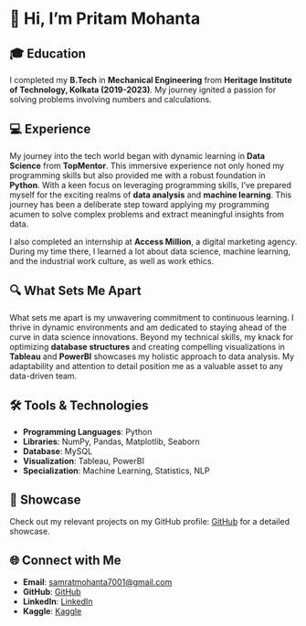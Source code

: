 # 👋 Hi, I’m Pritam Mohanta

## 🎓 Education  
I completed my **B.Tech** in **Mechanical Engineering** from **Heritage Institute of Technology, Kolkata (2019-2023)**. My journey ignited a passion for solving problems involving numbers and calculations.

## 💻 Experience  
My journey into the tech world began with dynamic learning in **Data Science** from **TopMentor**. This immersive experience not only honed my programming skills but also provided me with a robust foundation in **Python**. With a keen focus on leveraging programming skills, I’ve prepared myself for the exciting realms of **data analysis** and **machine learning**. This journey has been a deliberate step toward applying my programming acumen to solve complex problems and extract meaningful insights from data.

I also completed an internship at **Access Million**, a digital marketing agency. During my time there, I learned a lot about data science, machine learning, and the industrial work culture, as well as work ethics.

## 🔍 What Sets Me Apart  
What sets me apart is my unwavering commitment to continuous learning. I thrive in dynamic environments and am dedicated to staying ahead of the curve in data science innovations. Beyond my technical skills, my knack for optimizing **database structures** and creating compelling visualizations in **Tableau** and **PowerBI** showcases my holistic approach to data analysis. My adaptability and attention to detail position me as a valuable asset to any data-driven team.

## 🛠️ Tools & Technologies  
- **Programming Languages**: Python  
- **Libraries**: NumPy, Pandas, Matplotlib, Seaborn  
- **Database**: MySQL  
- **Visualization**: Tableau, PowerBI  
- **Specialization**: Machine Learning, Statistics, NLP  

## 📌 Showcase  
Check out my relevant projects on my GitHub profile: [GitHub](https://github.com/pritam-mohanta?tab=repositories) for a detailed showcase.

## 🌐 Connect with Me  
- **Email**: samratmohanta7001@gmail.com  
- **GitHub**: [GitHub](https://github.com/pritam-mohanta?tab=repositories)  
- **LinkedIn**: [LinkedIn](https://www.linkedin.com/in/pritam-mohanta-54824a196/)  
- **Kaggle**: [Kaggle](https://www.kaggle.com/samratmohanta)  

